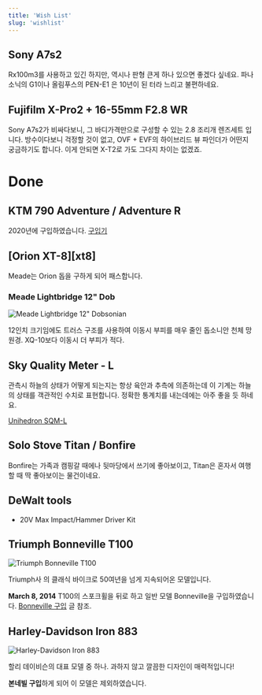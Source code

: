 ```yaml
---
title: 'Wish List'
slug: 'wishlist'
---
```


## Sony A7s2

Rx100m3를 사용하고 있긴 하지만, 역시나 판형 큰게 하나 있으면 좋겠다 싶네요.
파나소닉의 G1이나 올림푸스의 PEN-E1 은 10년이 된 터라 느리고 불편하네요.

## Fujifilm X-Pro2 + 16-55mm F2.8 WR

Sony A7s2가 비싸다보니, 그 바디가격만으로 구성할 수 있는 2.8 조리개 렌즈세트 입니다.
방수이다보니 걱정할 것이 없고, OVF + EVF의 하이브리드 뷰 파인더가 어떤지 궁금하기도 합니다.
이게 안되면 X-T2로 가도 그다지 차이는 없겠죠.

# Done

## KTM 790 Adventure / Adventure R

2020년에 구입하였습니다. [구입기](../blog/posts/motorcycle/2020-07-30-ktm-790-adventure-r.md)

## [Orion XT-8][xt8]

Meade는 Orion 돕을 구하게 되어 패스합니다.

### Meade Lightbridge 12" Dob

![Meade Lightbridge 12" Dobsonian](../media/sky/equipt/meade-lightbridge-12inch.jpg)

12인치 크기임에도 트러스 구조를 사용하여 이동시 부피를 매우 줄인 돕소니안 천체
망원경. XQ-10보다 이동시 더 부피가 적다.

## Sky Quality Meter - L

관측시 하늘의 상태가 어떻게 되는지는 항상 육안과 추측에 의존하는데 이 기계는
하늘의 상태를 객관적인 수치로 표현합니다. 정확한 통계치를 내는데에는 아주 좋을
듯 하네요.

[Unihedron SQM-L](http://unihedron.com/projects/sqm-l/)

## Solo Stove Titan / Bonfire

Bonfire는 가족과 캠핑갈 때에나 뒷마당에서 쓰기에 좋아보이고, Titan은 혼자서 여행할 때 딱 좋아보이는 물건이네요.

## DeWalt tools

- 20V Max Impact/Hammer Driver Kit

## Triumph Bonneville T100

![Triumph Bonneville T100](../media/page/eunchan/bonneville-t100.jpg)

Triumph사 의 클래식 바이크로 50여년을 넘게 지속되어온 모델입니다.

**March 8, 2014** T100의 스포크휠을 뒤로 하고 일반 모델 Bonneville을 구입하였습니다.
[Bonneville 구입](../blog/posts/motorcycle/2014-03-12-bonneville.md) 글 참조.

## Harley-Davidson Iron 883

![Harley-Davidson Iron 883](../media/page/eunchan/harley-davidson-iron-883.jpg)

할리 데이비슨의 대표 모델 중 하나. 과하지 않고 깔끔한 디자인이 매력적입니다!

**본네빌 구입**하게 되어 이 모델은 제외하였습니다.

